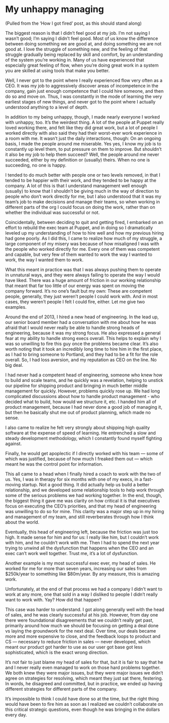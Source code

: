 # My unhappy managing

(Pulled from the ‘How I got fired’ post, as this should stand along)

The biggest reason is that I didn’t feel good at my job.  I’m not saying I wasn’t good; I’m saying I didn’t feel good. Most of us know the difference between doing something we are good at, and doing something we are not good at. I love the struggle of something new, and the feeling of that struggle gradually being replaced by skill and comfort, by an understanding of the system you’re working in. Many of us have experienced that especially great feeling of flow, when you’re doing great work in a system you are skilled at using tools that make you better.

Well, I never got to the point where I really experienced flow very often as a CEO. It was my job to aggressively discover areas of incompetence in the company, gain just enough competence that I could hire someone, and then do so and move on. Thus, I was constantly in the mode of learning the very earliest stages of new things, and never got to the point where I actually understood anything to a level of depth.

In addition to my being unhappy, though, I made nearly everyone I worked with unhappy, too. It’s the weirdest thing. A lot of the people at Puppet really loved working there, and felt like they did great work, but a lot of people I worked directly with also said they had their worst-ever work experience in a room with me. It wasn’t just the daily interactions, though: On an ongoing basis, I made the people around me miserable. Yes yes, I know my job is to constantly up level them, to put pressure on them to improve. But shouldn’t it also be my job to help them succeed?  Well, the people around me never succeeded, either by my definition or (usually) theirs. When no one is succeeding, no one is happy.

I tended to do much better with people one or two levels removed, in that I tended to be happier with their work, and they tended to be happy at the company. A lot of this is that I understand management well enough (usually) to know that I shouldn’t be giving much in the way of direction to people who don’t work directly for me, but I also understood that it was my team’s job to make decisions and manage their teams, so when working in different parts of the org I could focus on doing the work, rather than on whether the individual was successful or not.

Coincidentally, between deciding to quit and getting fired, I embarked on an effort to rebuild the exec team at Puppet, and in doing so I dramatically leveled up my understanding of how to hire well and how my previous hiring had gone poorly. As I did this, I came to realize how much of my struggle, a large component of my misery was because of how misaligned I was with the people who worked directly for me. Every one of them was competent and capable, but very few of them wanted to work the way I wanted to work, the way I wanted them to work.

What this meant in practice was that I was always pushing them to operate in unnatural ways, and they were always failing to operate the way I would have liked. There was a huge amount of friction in our working relationship that meant that far too little of our energy was spent on moving the company forward. It’s no one’s fault but my own: These are competent people, generally, they just weren’t people I could work with. And in most cases, they weren’t people I felt I could fire, either. Let me give two examples.

Around the end of 2013, I hired a new head of engineering. In the lead up, our senior board member had a conversation with me about how he was afraid that I would never really be able to handle strong heads of engineering, because it was my strong focus. He also expressed a general fear at my ability to handle strong execs overall. This helps to explain why I was so unwilling to fire this guy once the problems became clear. It’s also worth noting that it took an incredibly long time to hire him in the first place, as I had to bring someone to Portland, and they had to be a fit for the role overall. So, I had loss aversion, and my reputation as CEO on the line. No big deal.

I had never had a competent head of engineering, someone who knew how to build and scale teams, and he quickly was a revelation, helping to unstick our pipeline for shipping product and bringing in much better middle management for quickly. However, problems quickly rose up. We had long complicated discussions about how to handle product management - who decided what to build, how would we structure it, etc. I handed him all of product management, because I had never done a good job of managing it, but then he basically shut me out of product planning, which made no sense.

I also came to realize he felt very strongly about shipping high quality software at the expense of speed of learning. He entrenched a slow and steady development methodology, which I constantly found myself fighting against.

Finally, he would get apoplectic if I directly worked with his team — some of which was justified, because of how much I freaked them out — which meant he was the control point for information.

This all came to a head when I finally hired a coach to work with the two of us. Yes, I was in therapy for six months with one of my execs, in a fast-moving startup. Not a good thing. It did actually help us build a better relationship, and we developed some relationship tools to help work through some of the serious problems we had working together. In the end, though, the biggest thing it gave me was clarity on how critical it is that executives focus on executing the CEO’s priorities, and that my head of engineering was unwilling to do so for mine. This clarity was a major step up in my hiring and management of my team, and still reverberates through how I think about the world.

Eventually, this head of engineering left, because the friction was just too high. It made sense for him and for us: I really like him, but I couldn’t work with him, and he couldn’t work with me. Then I had to spend the next year trying to unwind all the dysfunction that happens when the CEO and an exec can’t work well together. Trust me, it’s a lot of dysfunction.

Another example is my most successful exec ever, my head of sales. He worked for me for more than seven years, increasing our sales from $250k/year to something like $80m/year. By any measure, this is amazing work.

Unfortunately, at the end of that process we had a company I didn’t want to work at any more, one that sold in a way I disliked to people I didn’t really want to work with. Yay? How did that happen?

This case was harder to understand. I got along generally well with the head of sales, and he was clearly successful at his job. However, from day one there were foundational disagreements that we couldn’t really get past, primarily around how much we should be focusing on getting a deal done vs laying the groundwork for the next deal. Over time, our deals became more and more expensive to close, and the feedback loops to product and CS — necessary to reduce friction in sales — never developed, which meant our product got harder to use as our user got base got less sophisticated, which is the exact wrong direction.

It’s not fair to just blame my head of sales for that, but it is fair to say that he and I never really even managed to work on those hard problems together. We both knew they were major issues, but they were major issues we didn’t agree on strategies for resolving, which meant they just sat there, festering. In words, he disagreed and committed, but in practice, we ended up having different strategies for different parts of the company.

It’s impossible to think I could have done so at the time, but the right thing would have been to fire him as soon as I realized we couldn’t collaborate on this critical strategic questions, even though he was bringing in the dollars every day.